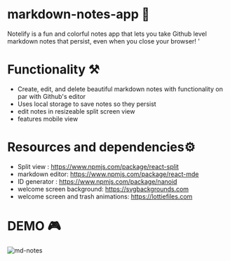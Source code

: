 # markdown-notes-app 📝

Notelify is a fun and colorful notes app that lets you take Github level markdown notes that persist, even when you close your browser! '

# Functionality ⚒️
- Create, edit, and delete beautiful markdown notes with functionality on par with Github's editor
- Uses local storage to save notes so they persist
- edit notes in resizeable split screen view
- features mobile view

# Resources and dependencies⚙️
- Split view : https://www.npmjs.com/package/react-split
- markdown editor: https://www.npmjs.com/package/react-mde
- ID generator : https://www.npmjs.com/package/nanoid
- welcome screen background: https://svgbackgrounds.com   
- welcome screen and trash animations: https://lottiefiles.com

# DEMO 🎮
![md-notes](https://user-images.githubusercontent.com/34838966/184674072-1e0daf89-1450-4baa-939c-7f085829573a.gif)
